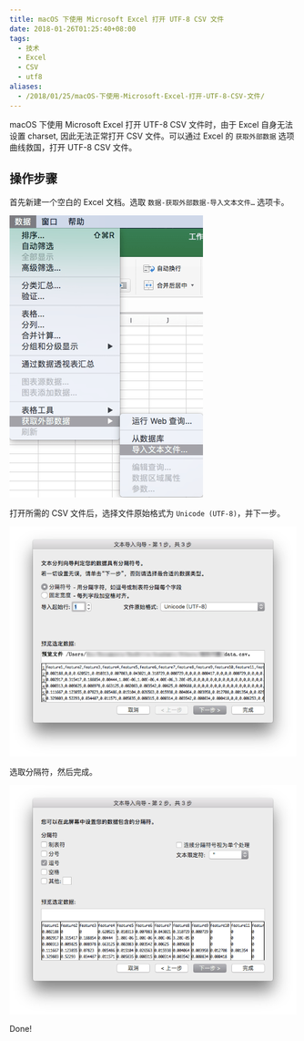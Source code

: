 ```yaml
---
title: macOS 下使用 Microsoft Excel 打开 UTF-8 CSV 文件
date: 2018-01-26T01:25:40+08:00
tags:
  - 技术
  - Excel
  - CSV
  - utf8
aliases:
  - /2018/01/25/macOS-下使用-Microsoft-Excel-打开-UTF-8-CSV-文件/
---
```


macOS 下使用 Microsoft Excel 打开 UTF-8 CSV 文件时，由于 Excel 自身无法设置 charset, 因此无法正常打开 CSV 文件。可以通过 Excel 的 `获取外部数据` 选项曲线救国，打开 UTF-8 CSV 文件。

<!--more-->

## 操作步骤

首先新建一个空白的 Excel 文档。选取 `数据-获取外部数据-导入文本文件…` 选项卡。

![import text file](./Screenshot_1.png)

打开所需的 CSV 文件后，选择文件原始格式为 `Unicode (UTF-8)`，并下一步。

![choose charset](./Screenshot_2.png)

选取分隔符，然后完成。

![choose delimiter](./Screenshot_3.png)

Done!
